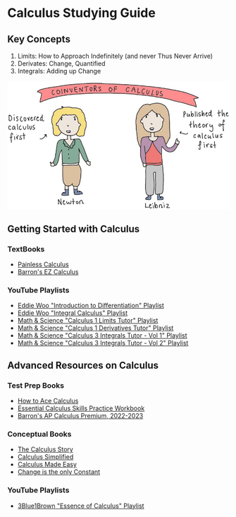 # Calculus Studying Guide

## Key Concepts
1. Limits: How to Approach Indefinitely (and never Thus Never Arrive)
2. Derivates: Change, Quantified
3. Integrals: Adding up Change

![Calculus](/calc.jpg)

## Getting Started with Calculus
### TextBooks
- [Painless Calculus](https://www.amazon.com/Painless-Calculus-Barrons-Christina-Pawlowski/dp/150627319X/ref=sr_1_1?keywords=painless+calculus+barrons&qid=1681760708&sprefix=painless+calc%2Caps%2C203&sr=8-1)
- [Barron's EZ Calculus](https://www.amazon.com/Z-Calculus-Barrons-Easy/dp/0764144618/ref=sr_1_1?crid=1SOQH2KK3S7X6&keywords=barron%27s+calculus+the+easy+way&qid=1681760757&sprefix=barron%27s+calculus+the+easy+way%2Caps%2C167&sr=8-1)

### YouTube Playlists
- [Eddie Woo "Introduction to Differentiation" Playlist](https://www.youtube.com/watch?v=NRSmIE5MMBQ&list=PL5KkMZvBpo5DwIsDKWdHYmkRZmXMi1mE8)
- [Eddie Woo "Integral Calculus" Playlist](https://www.youtube.com/watch?v=MOxS_o8Qu_Y&list=PL5KkMZvBpo5CHD-vFdY9aLe380GrjBx81)
- [Math & Science "Calculus 1 Limits Tutor" Playlist](https://www.youtube.com/playlist?list=PLnVYEpTNGNtVp_LDwhDYWE5saOgVQody3)
- [Math & Science "Calculus 1 Derivatives Tutor" Playlist](https://www.youtube.com/playlist?list=PLnVYEpTNGNtVTbp46ZMC-r-jmi_eYHwdQ)
- [Math & Science "Calculus 3 Integrals Tutor - Vol 1" Playlist](https://www.youtube.com/playlist?list=PLnVYEpTNGNtX9LmRhEVMJOm-gc-FUmKS_)
- [Math & Science "Calculus 3 Integrals Tutor - Vol 2" Playlist](https://www.youtube.com/playlist?list=PLnVYEpTNGNtXRrR8YproOqLM-chWLMheR)

## Advanced Resources on Calculus
### Test Prep Books
- [How to Ace Calculus](https://www.amazon.com/How-Ace-Calculus-Streetwise-Guide/dp/0716731606/ref=sr_1_1?keywords=how+to+ace+calculus&qid=1681760974&sprefix=how+to+ace+calc%2Caps%2C125&sr=8-1)
- [Essential Calculus Skills Practice Workbook](https://www.amazon.com/Essential-Calculus-Practice-Workbook-Solutions/dp/1941691242/ref=sr_1_2_sspa?keywords=essential+calculus+stewart&qid=1681760992&sprefix=essential+calcu%2Caps%2C209&sr=8-2-spons&psc=1&spLa=ZW5jcnlwdGVkUXVhbGlmaWVyPUEyVjhMR0FBNVo0VU5RJmVuY3J5cHRlZElkPUEwMjc1ODI1M09ORFAyVTU0TjlYSyZlbmNyeXB0ZWRBZElkPUEwNDU2ODUxM0w2V0ZPVE5TMkw0MSZ3aWRnZXROYW1lPXNwX2F0ZiZhY3Rpb249Y2xpY2tSZWRpcmVjdCZkb05vdExvZ0NsaWNrPXRydWU=)
- [Barron's AP Calculus Premium, 2022-2023](https://www.amazon.com/AP-Calculus-Premium-2022-2023-Comprehensive/dp/1506263941/ref=sr_1_1?keywords=barron%27s+ap+calculus+ab&qid=1681761016&sprefix=barron%27s+ap+calculus+%2Caps%2C195&sr=8-1)

### Conceptual Books
- [The Calculus Story](https://www.amazon.com/Calculus-Story-Mathematical-Adventure-ebook/dp/B07663RN18/ref=sr_1_1?crid=U3PEL5A0UUCU&keywords=calculus+story&qid=1681760845&sprefix=calculus+story%2Caps%2C137&sr=8-1)
- [Calculus Simplified](https://www.amazon.com/Calculus-Simplified-Oscar-Fernandez/dp/069117539X/ref=sr_1_1?crid=2795OGDABCG&keywords=calculus+simplified&qid=1681760799&sprefix=calculus+simplified%2Caps%2C108&sr=8-1)
- [Calculus Made Easy](https://www.amazon.com/Calculus-Made-Easy-Silvanus-Thompson/dp/0312185480/ref=sr_1_1?crid=1R6ZF1L8R5PWL&keywords=calculus+made+easy&qid=1681760871&sprefix=calculus+made+easy%2Caps%2C123&sr=8-1)
- [Change is the only Constant](https://www.amazon.com/Change-Only-Constant-Wisdom-Calculus-ebook/dp/B07NCXGQC3/ref=sr_1_1?keywords=change+is+the+only+constant&qid=1681760892&sprefix=change+is+the+only+%2Caps%2C117&sr=8-1)

### YouTube Playlists
- [3Blue1Brown "Essence of Calculus" Playlist](https://www.youtube.com/playlist?list=PLZHQObOWTQDMsr9K-rj53DwVRMYO3t5Yr)